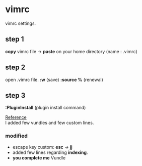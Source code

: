 # vimrc
vimrc settings.

## step 1
**copy** vimrc file -> **paste** on your home directory (name : .vimrc)

## step 2
open .vimrc file.
**:w** (save)
**:source %** (renewal)

## step 3
**:PluginInstall** (plugin install command)


[Reference](https://www.youtube.com/watch?v=oLvFt-UJ7UI)    
I added few vundles and few custom lines.

### modified
- escape key custom: **esc** ->  **jj**
- added few lines regarding **indexing**.
- **you complete me** Vundle
